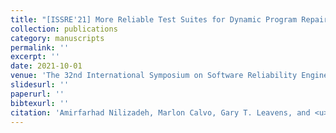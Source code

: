 ```yaml
---
title: "[ISSRE'21] More Reliable Test Suites for Dynamic Program Repair by Using Counterexamples."
collection: publications
category: manuscripts
permalink: ''
excerpt: ''
date: 2021-10-01
venue: 'The 32nd International Symposium on Software Reliability Engineering (ISSRE), Research Track'
slidesurl: ''
paperurl: ''
bibtexurl: ''
citation: 'Amirfarhad Nilizadeh, Marlon Calvo, Gary T. Leavens, and <u>Xuan-Bach D. Le</u>'
---
```

